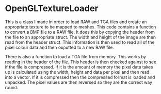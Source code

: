 # OpenGLTextureLoader
This is a class I made in order to load RAW and TGA files and create an appropriate texture to be mapped to meshes. This code contains a function to convert a BMP file to a RAW file. It does this by copying the header from the file to an appropriate struct. The width and height of the image are then read from the header struct. This information is then used to read all of the pixel colour data and then ouputted to a new RAW file.

There is also a function to load a TGA file from memory. This works by reading in the header of the file. This header is then checked against to see if the file is compressed. If it is the amount of memory the pixel data takes up is calculated using the width, height and data per pixel and then read into a vector. If it is compressed then the compressed format is loaded and unpacked. The pixel values are then reversed so they are the correct way round.
